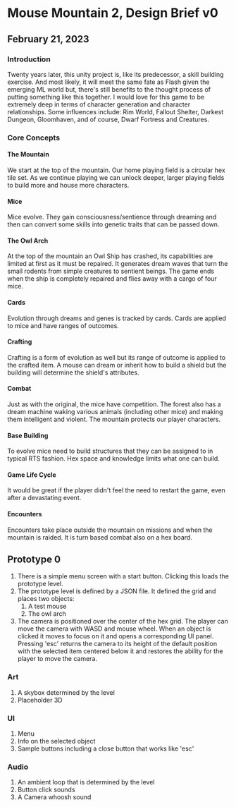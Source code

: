 # Mouse Mountain 2, Design Brief v0
## February 21, 2023

### Introduction

Twenty years later, this unity project is, like its predecessor, a skill building exercise. And most likely, it will meet the same fate as Flash given the emerging ML world but, there's still benefits to the thought process of putting something like this together. I would love for this game to be extremely deep in terms of character generation and character relationships. Some influences include: Rim World, Fallout Shelter, Darkest Dungeon, Gloomhaven, and of course, Dwarf Fortress and Creatures.

### Core Concepts

#### The Mountain
We start at the top of the mountain. Our home playing field is a circular hex tile set. As we continue playing we can unlock deeper, larger playing fields to build more and house more characters.

#### Mice
Mice evolve. They gain consciousness/sentience through dreaming and then can convert some skills into genetic traits that can be passed down.

#### The Owl Arch
At the top of the mountain an Owl Ship has crashed, its capabilities are limited at first as it must be repaired. It generates dream waves that turn the small rodents from simple creatures to sentient beings. The game ends when the ship is completely repaired and flies away with a cargo of four mice.

#### Cards
Evolution through dreams and genes is tracked by cards. Cards are applied to mice and have ranges of outcomes.

#### Crafting
Crafting is a form of evolution as well but its range of outcome is applied to the crafted item. A mouse can dream or inherit how to build a shield but the building will determine the shield's attributes.

#### Combat
Just as with the original, the mice have competition. The forest also has a dream machine waking various animals (including other mice) and making them intelligent and violent. The mountain protects our player characters.

#### Base Building
To evolve mice need to build structures that they can be assigned to in typical RTS fashion. Hex space and knowledge limits what one can build.

#### Game Life Cycle
It would be great if the player didn't feel the need to restart the game, even after a devastating event.

#### Encounters
Encounters take place outside the mountain on missions and when the mountain is raided. It is turn based combat also on a hex board.

## Prototype 0

1. There is a simple menu screen with a start button. Clicking this loads the prototype level.
2. The prototype level is defined by a JSON file. It defined the grid and places two objects:
   1. A test mouse
   2. The owl arch
3. The camera is positioned over the center of the hex grid. The player can move the camera with WASD and mouse wheel. When an object is clicked it moves to focus on it and opens a corresponding UI panel. Pressing 'esc' returns the camera to its height of the default position with the selected item centered below it and restores the ability for the player to move the camera.

### Art
1. A skybox determined by the level
2. Placeholder 3D
### UI
1. Menu
2. Info on the selected object
3. Sample buttons including a close button that works like 'esc'
### Audio
1. An ambient loop that is determined by the level
2. Button click sounds
3. A Camera whoosh sound